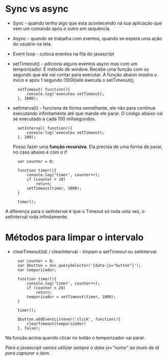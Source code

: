 # Sync vs async

* Sync - quando tenho algo que esta acontecendo na sua aplicação que vem um comando após o outro em sequência.
* Async - quando se trabalha com eventos, quando se espera uma ação do usuário na tela.

* Event loop - coloca eventos na fila do javascript

* setTimeout() - adiciona alguns eventos async mas com um temporizador. É método de window. Recebe uma função com os segundo que ele vai contar para executar. A função abaixo mostra o início e após 1 segundo (1000)ele executa o setTimeout();

        setTimeout( function(){
            console.log('executou setTimeout);
        }, 1000);

* setInterval() -  funciona de forma semelhante, ele não para continua executando infinitamente até que mande ele parar. O código abaixo vai se executado a cada 100 milisegundos.

        setInterval( function(){
            console.log('executou setTimeout);
        }, 100);
    
    Posso fazer uma **função recursiva**. Ela precisa de uma forma de parar, no caso abaixo é com o if

        var counter = 0;

        function timer(){
            console.log('timer', counter++);
            if (counter > 10)
                return;
            setTimeout(timer, 1000);
        }

        timer();
    
A diferença para o setInterval é que o Timeout só roda uma vez, o setInterval roda infinitamente.

# Métodos para limpar o intervalo

* clearTimeout(id) / clearInterval - limpam o setTimeout ou setInterval

        var counter = 0;
        var $button = doc.querySelector('[data-js="button"]');
        var temporizador;

        function timer(){
            console.log('timer', counter++);
            if (counter > 20)
                return;
            temporizador = setTimeout(timer, 1000);
        }

        timer();

        $button.addEventListener('click', function(){
            clearTimeout(temporizador)
        }, false);

Na função acima quando clicar no botão o temporizador vai parar.  

_Para o javascript vamos utilizar sempre o data-js="nome" ao invés de id para capturar o item._